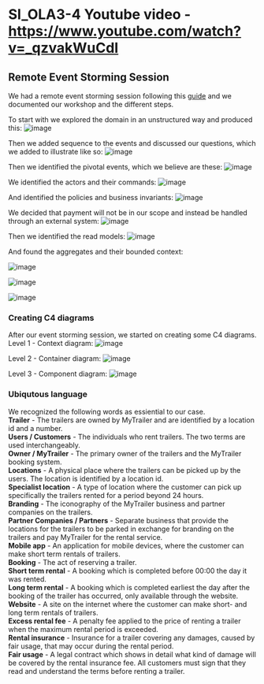 # SI_OLA3-4 Youtube video - https://www.youtube.com/watch?v=_qzvakWuCdI

## Remote Event Storming Session
We had a remote event storming session following this [guide](https://ddd-practitioners.com/2023/03/20/remote-eventstorming-workshop/) and we documented our workshop and the different steps. 

To start with we explored the domain in an unstructured way and produced this:
![image](https://github.com/user-attachments/assets/f736a8b6-503c-4ac7-9457-590575d91751)

Then we added sequence to the events and discussed our questions, which we added to illustrate like so:
![image](https://github.com/user-attachments/assets/fddd0899-dd5d-41ab-9664-40274dd0ac14)

Then we identified the pivotal events, which we believe are these:
![image](https://github.com/user-attachments/assets/f7823259-db7b-4c1c-a924-9ad0eea25e88)

We identified the actors and their commands:
![image](https://github.com/user-attachments/assets/10399b42-e843-425a-851c-e6a3e533c1ce)

And identified the policies and business invariants:
![image](https://github.com/user-attachments/assets/69f13cd5-2764-4723-8b67-1eed9cbfaa0a)

We decided that payment will not be in our scope and instead be handled through an external system: 
![image](https://github.com/user-attachments/assets/9e43de83-2b7d-4610-ba26-983f9ea51868)

Then we identified the read models:
![image](https://github.com/user-attachments/assets/2489642b-1929-4de9-b484-56bbff39b8e3)

And found the aggregates and their bounded context:

![image](https://github.com/user-attachments/assets/dce973db-572d-4ad0-ae11-05e2c75178a7)

![image](https://github.com/user-attachments/assets/46c71264-a652-4940-b524-5e4fc712a4a1)

![image](https://github.com/user-attachments/assets/39060e47-2953-4d9c-9a57-942aaefdf913)



### Creating C4 diagrams
After our event storming session, we started on creating some C4 diagrams.
Level 1 - Context diagram:
![image](https://github.com/user-attachments/assets/252a9270-03f6-4ee4-a24f-952fdd829ed5)

Level 2 - Container diagram:
![image](https://github.com/user-attachments/assets/6000fea5-aa2e-4e6c-bf32-21bcc44e8787)

Level 3 - Component diagram:
![image](https://github.com/user-attachments/assets/fb084b6a-4bf0-40a0-aa7a-fe9630e36017)

### Ubiqutous language
We recognized the following words as essiential to our case.\
**Trailer** - The trailers are owned by MyTrailer and are identified by a location id and a number.\
**Users / Customers** - The individuals who rent trailers. The two terms are used interchangeably.\
**Owner / MyTrailer** - The primary owner of the trailers and the MyTrailer booking system.\
**Locations** - A physical place where the trailers can be picked up by the users. The location is identified by a location id.\
**Specialist location** - A type of location where the customer can pick up specifically the trailers rented for a period beyond 24 hours.\
**Branding** - The iconography of the MyTrailer business and partner companies on the trailers.\
**Partner Companies / Partners** - Separate business that provide the locations for the trailers to be parked in exchange for branding on the trailers and pay MyTrailer for the rental service.\
**Mobile app** - An application for mobile devices, where the customer can make short term rentals of trailers.\
**Booking** - The act of reserving a trailer.\
**Short term rental** - A booking which is completed before 00:00 the day it was rented.\
**Long term rental** - A booking which is completed earliest the day after the booking of the trailer has occurred, only available through the website.\
**Website** - A site on the internet where the customer can make short- and long term rentals of trailers.\
**Excess rental fee** - A penalty fee applied to the price of renting a trailer when the maximum rental period is exceeded.\
**Rental insurance** - Insurance for a trailer covering any damages, caused by fair usage, that may occur during the rental period.\
**Fair usage** -  A legal contract which shows in detail what kind of damage will be covered by the rental insurance fee. All customers must sign that they read and understand the terms before renting a trailer.











